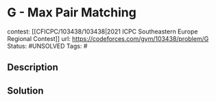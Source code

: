# G - Max Pair Matching

contest: [[CFICPC/103438/103438|2021 ICPC Southeastern Europe Regional Contest]]
url: https://codeforces.com/gym/103438/problem/G
Status: #UNSOLVED
Tags: #

## Description

## Solution

